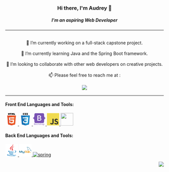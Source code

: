 <div align="center">

<h3> Hi there, I'm Audrey 👋 </h3>
  <h5>I'm an aspiring Web Developer </h5>
<hr>


<br>🔭 I’m currently working on a full-stack capstone project.</br>
<br>🌱 I’m currently learning Java and the Spring Boot framework.</br>
<br>👯 I’m looking to collaborate with other web developers on creative projects.</br>
<br>📫 Please feel free to reach me at : <br><br><a href="https://www.linkedin.com/in/audrey-murua" rel="nofollow">
	<img src="https://img.shields.io/badge/linkedin-%230077B5.svg?style=for-the-badge&logo=linkedin&logoColor=white">
	</a>
<hr>
</div>


<h4 align="left"> Front End Languages and Tools:</h4>


<p align="left"> <a href="https://www.w3.org/html/" target="_blank" rel="noreferrer"> <img src="https://raw.githubusercontent.com/devicons/devicon/master/icons/html5/html5-original-wordmark.svg" alt="html5" width="40" height="40"/> </a> <a href="https://www.w3schools.com/css/" target="_blank" rel="noreferrer"> <img src="https://raw.githubusercontent.com/devicons/devicon/master/icons/css3/css3-original-wordmark.svg" alt="css3" width="40" height="40"/> </a><a href="https://getbootstrap.com" target="_blank" rel="noreferrer"> <img src="https://raw.githubusercontent.com/devicons/devicon/master/icons/bootstrap/bootstrap-plain-wordmark.svg" alt="bootstrap" width="40" height="40"/> </a> <a href="https://developer.mozilla.org/en-US/docs/Web/JavaScript" target="_blank" rel="noreferrer"> <img src="https://raw.githubusercontent.com/devicons/devicon/master/icons/javascript/javascript-original.svg" alt="javascript" width="40" height="40"/> </a> <a href="https://jquery.com/"><img src="https://cdn.jsdelivr.net/gh/devicons/devicon/icons/jquery/jquery-original.svg"  height="40" width="40"/></a>
  
  <h4 align="left"> Back End Languages and Tools:</h4>
  <a href="https://www.java.com" target="_blank" rel="noreferrer"> <img src="https://raw.githubusercontent.com/devicons/devicon/master/icons/java/java-original.svg" alt="java" width="40" height="40"/> </a><a href="https://www.mysql.com/" target="_blank" rel="noreferrer"> <img src="https://raw.githubusercontent.com/devicons/devicon/master/icons/mysql/mysql-original-wordmark.svg" alt="mysql" width="40" height="40"/> </a> <a href="https://spring.io/" target="_blank" rel="noreferrer"> <img src="https://www.vectorlogo.zone/logos/springio/springio-icon.svg" alt="spring" width="40" height="40"/> </a> </p>


<div align="right">

 ![](https://komarev.com/ghpvc/?username=audrey-murua&color=brightgreen)
  
  </div>
